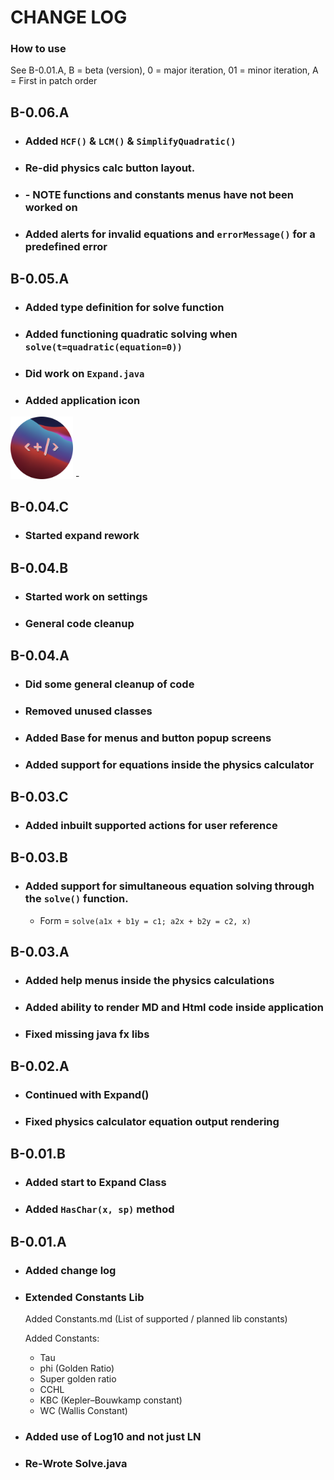 # CHANGE LOG 
### How to use 
See B-0.01.A, B = beta (version), 0 = major iteration, 01 = minor iteration, A = First in patch order

## B-0.06.A
- ### Added `HCF()` & `LCM()` & `SimplifyQuadratic()`
- ### Re-did physics calc button layout.
- ### - NOTE functions and constants menus have not been worked on 
- ### Added alerts for invalid equations and `errorMessage()` for a predefined error 

## B-0.05.A
- ### Added type definition for solve function
- ### Added functioning quadratic solving when `solve(t=quadratic(equation=0))`
- ### Did work on `Expand.java`
- ### Added application icon
<img src="src/main/resources/com/example/gcalc/Images/Icon.png" width="100px">
 -

## B-0.04.C
- ### Started expand rework

## B-0.04.B 
- ### Started work on settings
- ### General code cleanup

## B-0.04.A
- ### Did some general cleanup of code 
- ### Removed unused classes
- ### Added Base for menus and button popup screens 
- ### Added support for equations inside the physics calculator

## B-0.03.C
- ### Added inbuilt supported actions for user reference

## B-0.03.B
- ### Added support for simultaneous equation solving through the `solve()` function. 
  - Form = `solve(a1x + b1y = c1; a2x + b2y = c2, x)`

## B-0.03.A 
- ### Added help menus inside the physics calculations
- ### Added ability to render MD and Html code inside application
- ### Fixed missing java fx libs

## B-0.02.A
- ### Continued with Expand() 
- ### Fixed physics calculator equation output rendering

## B-0.01.B
- ### Added start to Expand Class
- ### Added `HasChar(x, sp)` method

## B-0.01.A
- ### Added change log
- ### Extended Constants Lib
    Added Constants.md (List of supported / planned lib constants)

    Added Constants: 
  - Tau
  - phi (Golden Ratio) 
  - Super golden ratio
  - CCHL
  - KBC (Kepler–Bouwkamp constant)
  - WC (Wallis Constant)

- ### Added use of Log10 and not just LN
- ### Re-Wrote Solve.java

